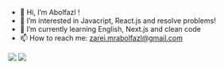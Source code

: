 - 👋 Hi, I’m Abolfazl !
- 👀 I’m interested in Javacript, React.js and resolve problems!
- 🌱 I’m currently learning English, Next.js and clean code
- 📫 How to reach me: zarei.mrabolfazl@gmail.com

<a href="https://github.com/ztmsssaz">
<img align="center" src="https://github-readme-stats.vercel.app/api?username=ztmsssaz&show_icons=true&count_private=true&include_all_commits=true" /></a>

<a href="https://github.com/ztmsssaz">
<img align="center" src="https://github-readme-stats.vercel.app/api/top-langs/?username=ztmsssaz" />
</a>
